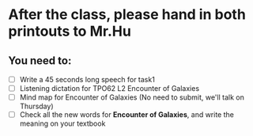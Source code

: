 # After the class, please hand in both printouts to Mr.Hu
## You need to:
- [ ] Write a 45 seconds long speech for task1
- [ ] Listening dictation for TPO62 L2 Encounter of Galaxies
- [ ] Mind map for Encounter of Galaxies (No need to submit, we'll talk on Thursday)
- [ ] Check all the new words for **Encounter of Galaxies**, and write the meaning on your textbook
